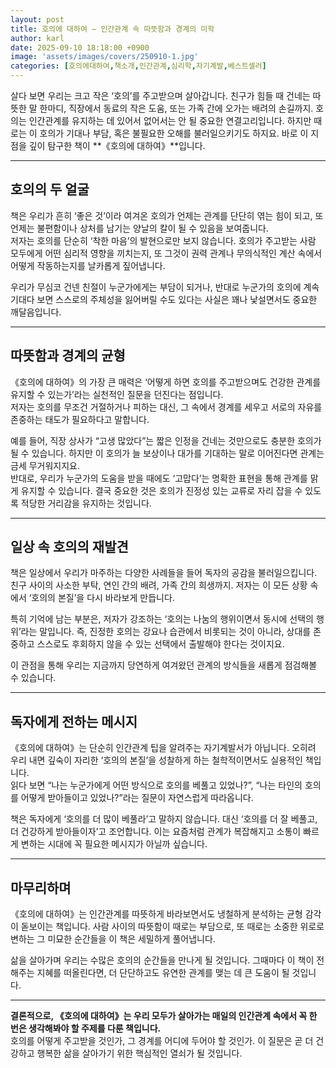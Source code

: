 ```yaml
---
layout: post
title: 호의에 대하여 – 인간관계 속 따뜻함과 경계의 미학
author: karl
date: 2025-09-10 18:18:00 +0900
image: 'assets/images/covers/250910-1.jpg'
categories: [호의에대하여,책소개,인간관계,심리학,자기계발,베스트셀러]
---
```


살다 보면 우리는 크고 작은 ‘호의’를 주고받으며 살아갑니다. 친구가 힘들 때 건네는 따뜻한 말 한마디, 직장에서 동료의 작은 도움, 또는 가족 간에 오가는 배려의 손길까지. 호의는 인간관계를 유지하는 데 있어서 없어서는 안 될 중요한 연결고리입니다. 하지만 때로는 이 호의가 기대나 부담, 혹은 불필요한 오해를 불러일으키기도 하지요. 바로 이 지점을 깊이 탐구한 책이 **《호의에 대하여》**입니다.  

---

## 호의의 두 얼굴

책은 우리가 흔히 ‘좋은 것’이라 여겨온 호의가 언제는 관계를 단단히 엮는 힘이 되고, 또 언제는 불편함이나 상처를 남기는 양날의 칼이 될 수 있음을 보여줍니다.  
저자는 호의를 단순히 ‘착한 마음’의 발현으로만 보지 않습니다. 호의가 주고받는 사람 모두에게 어떤 심리적 영향을 끼치는지, 또 그것이 권력 관계나 무의식적인 계산 속에서 어떻게 작동하는지를 날카롭게 짚어냅니다.  

우리가 무심코 건넨 친절이 누군가에게는 부담이 되거나, 반대로 누군가의 호의에 계속 기대다 보면 스스로의 주체성을 잃어버릴 수도 있다는 사실은 꽤나 낯설면서도 중요한 깨달음입니다.  

---

## 따뜻함과 경계의 균형

《호의에 대하여》의 가장 큰 매력은 ‘어떻게 하면 호의를 주고받으며도 건강한 관계를 유지할 수 있는가’라는 실천적인 질문을 던진다는 점입니다.  
저자는 호의를 무조건 거절하거나 피하는 대신, 그 속에서 경계를 세우고 서로의 자유를 존중하는 태도가 필요하다고 말합니다.  

예를 들어, 직장 상사가 “고생 많았다”는 짧은 인정을 건네는 것만으로도 충분한 호의가 될 수 있습니다. 하지만 이 호의가 늘 보상이나 대가를 기대하는 말로 이어진다면 관계는 금세 무거워지지요.  
반대로, 우리가 누군가의 도움을 받을 때에도 ‘고맙다’는 명확한 표현을 통해 관계를 맑게 유지할 수 있습니다. 결국 중요한 것은 호의가 진정성 있는 교류로 자리 잡을 수 있도록 적당한 거리감을 유지하는 것입니다.  

---

## 일상 속 호의의 재발견

책은 일상에서 우리가 마주하는 다양한 사례들을 들어 독자의 공감을 불러일으킵니다. 친구 사이의 사소한 부탁, 연인 간의 배려, 가족 간의 희생까지. 저자는 이 모든 상황 속에서 ‘호의의 본질’을 다시 바라보게 만듭니다.  

특히 기억에 남는 부분은, 저자가 강조하는 ‘호의는 나눔의 행위이면서 동시에 선택의 행위’라는 말입니다. 즉, 진정한 호의는 강요나 습관에서 비롯되는 것이 아니라, 상대를 존중하고 스스로도 후회하지 않을 수 있는 선택에서 출발해야 한다는 것이지요.  

이 관점을 통해 우리는 지금까지 당연하게 여겨왔던 관계의 방식들을 새롭게 점검해볼 수 있습니다.  

---

## 독자에게 전하는 메시지

《호의에 대하여》는 단순히 인간관계 팁을 알려주는 자기계발서가 아닙니다. 오히려 우리 내면 깊숙이 자리한 ‘호의의 본질’을 성찰하게 하는 철학적이면서도 실용적인 책입니다.  
읽다 보면 “나는 누군가에게 어떤 방식으로 호의를 베풀고 있었나?”, “나는 타인의 호의를 어떻게 받아들이고 있었나?”라는 질문이 자연스럽게 따라옵니다.  

책은 독자에게 ‘호의를 더 많이 베풀라’고 말하지 않습니다. 대신 ‘호의를 더 잘 베풀고, 더 건강하게 받아들이자’고 조언합니다. 이는 요즘처럼 관계가 복잡해지고 소통이 빠르게 변하는 시대에 꼭 필요한 메시지가 아닐까 싶습니다.  

---

## 마무리하며

《호의에 대하여》는 인간관계를 따뜻하게 바라보면서도 냉철하게 분석하는 균형 감각이 돋보이는 책입니다. 사람 사이의 따뜻함이 때로는 부담으로, 또 때로는 소중한 위로로 변하는 그 미묘한 순간들을 이 책은 세밀하게 풀어냅니다.  

삶을 살아가며 우리는 수많은 호의의 순간들을 만나게 될 것입니다. 그때마다 이 책이 전해주는 지혜를 떠올린다면, 더 단단하고도 유연한 관계를 맺는 데 큰 도움이 될 것입니다.  

---

**결론적으로, 《호의에 대하여》는 우리 모두가 살아가는 매일의 인간관계 속에서 꼭 한 번은 생각해봐야 할 주제를 다룬 책입니다.**  
호의를 어떻게 주고받을 것인가, 그 경계를 어디에 두어야 할 것인가. 이 질문은 곧 더 건강하고 행복한 삶을 살아가기 위한 핵심적인 열쇠가 될 것입니다.
